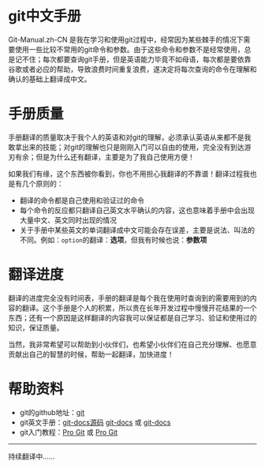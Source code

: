 # git中文手册

Git-Manual.zh-CN 是我在学习和使用git过程中，经常因为某些棘手的情况下需要使用一些比较不常用的git命令和参数。由于这些命令和参数不是经常使用，总是记不住；每次都要查询git手册，但是英语能力毕竟不如母语，每次都是要依靠谷歌或者必应的帮助，导致浪费时间重复浪费，遂决定将每次查询的命令在理解和确认的基础上翻译成中文。

# 手册质量
手册翻译的质量取决于我个人的英语和对git的理解，必须承认英语从来都不是我敢拿出来的技能；对git的理解也只是刚刚入门可以自由的使用，完全没有到达游刃有余；但是为什么还有翻译，主要是为了我自己使用方便！

如果我们有缘，这个东西被你看到，你也不用担心我翻译的不靠谱！翻译过程我也是有几个原则的：
* 翻译的命令都是自己使用和验证过的命令
* 每个命令的反应都只翻译自己英文水平确认的内容，这也意味着手册中会出现大量中文、英文同时出现的情况
* 关于手册中某些英文的单词翻译成中文可能会存在误差，主要是说法、叫法的不同。例如：`option`的翻译：**选项**，但我有时候也说：**参数项**

# 翻译进度
翻译的进度完全没有时间表，手册的翻译是每个我在使用时查询到的需要用到的内容的翻译。这个手册是个人的积累，所以贵在长年开发过程中慢慢开花结果的一个东西；还有一个原因是这样翻译的内容我可以保证都是自己学习、验证和使用过的知识，保证质量。

当然，我非常希望可以帮助到小伙伴们，也希望小伙伴们在自己充分理解、也愿意贡献出自己的智慧的时候，帮助一起翻译，加快进度！

# 帮助资料

* git的github地址：[git](https://github.com/git/git)
* git英文手册：[git-docs源码](https://github.com/git/htmldocs) [git-docs](https://git.github.io/htmldocs/) 或 [git-docs](https://www.kernel.org/pub/software/scm/git/docs/)
* git入门教程：[Pro Git](https://git-scm.com/book/zh/v1) 或 [Pro Git](http://git.oschina.net/progit/)

____
持续翻译中......
